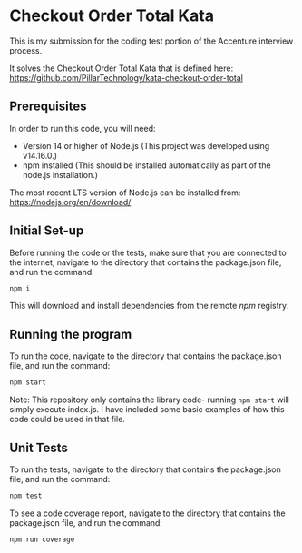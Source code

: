 # Checkout Order Total Kata

This is my submission for the coding test portion of the Accenture interview process.

It solves the Checkout Order Total Kata that is defined here: https://github.com/PillarTechnology/kata-checkout-order-total

## Prerequisites

In order to run this code, you will need:

  - Version 14 or higher of Node.js (This project was developed using v14.16.0.)
  - npm installed (This should be installed automatically as part of the node.js installation.)

  The most recent LTS version of Node.js can be installed from: https://nodejs.org/en/download/

## Initial Set-up

Before running the code or the tests, make sure that you are connected to the internet, navigate to the directory that contains the package.json file, and run the command:

```bash
npm i
```

This will download and install dependencies from the remote _npm_ registry.

## Running the program

To run the code, navigate to the directory that contains the package.json file, and run the command:

```bash
npm start
```

Note: This repository only contains the library code- running ```npm start``` will simply execute index.js. I have included some basic examples of how this code could be used in that file.

## Unit Tests

To run the tests, navigate to the directory that contains the package.json file, and run the command:

```bash
npm test
```

To see a code coverage report, navigate to the directory that contains the package.json file, and run the command:

```bash
npm run coverage
```